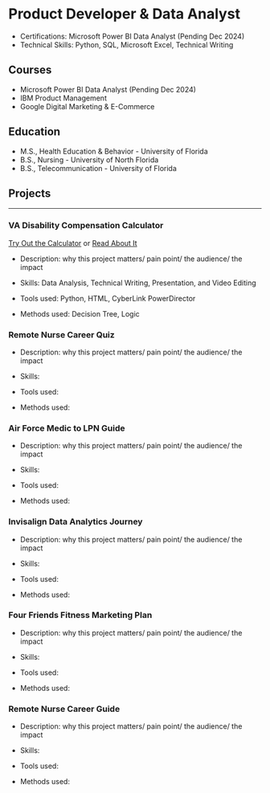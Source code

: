 # Product Developer & Data Analyst

- Certifications: Microsoft Power BI Data Analyst (Pending Dec 2024)
- Technical Skills: Python, SQL, Microsoft Excel, Technical Writing

## Courses
- Microsoft Power BI Data Analyst (Pending Dec 2024)
- IBM Product Management
- Google Digital Marketing & E-Commerce

## Education
- M.S., Health Education & Behavior - University of Florida
- B.S., Nursing - University of North Florida
- B.S., Telecommunication - University of Florida


## Projects
--------------------------------------------------------
### VA Disability Compensation Calculator

[Try Out the Calculator](http://127.0.0.1:5000/) or [Read About It](https://www.zhadaray.com/post/va-disability-guide)

- Description: why this project matters/ pain point/ the audience/ the impact 

- Skills: Data Analysis, Technical Writing, Presentation, and Video Editing
- Tools used: Python, HTML, CyberLink PowerDirector
- Methods used: Decision Tree, Logic



### Remote Nurse Career Quiz
- Description: why this project matters/ pain point/ the audience/ the impact 

- Skills: 
- Tools used: 
- Methods used: 



### Air Force Medic to LPN Guide
- Description: why this project matters/ pain point/ the audience/ the impact  

- Skills: 
- Tools used: 
- Methods used: 



### Invisalign Data Analytics Journey
- Description: why this project matters/ pain point/ the audience/ the impact  

- Skills: 
- Tools used: 
- Methods used: 



### Four Friends Fitness Marketing Plan
- Description: why this project matters/ pain point/ the audience/ the impact 

- Skills: 
- Tools used: 
- Methods used: 



### Remote Nurse Career Guide
- Description: why this project matters/ pain point/ the audience/ the impact  

- Skills: 
- Tools used: 
- Methods used: 


